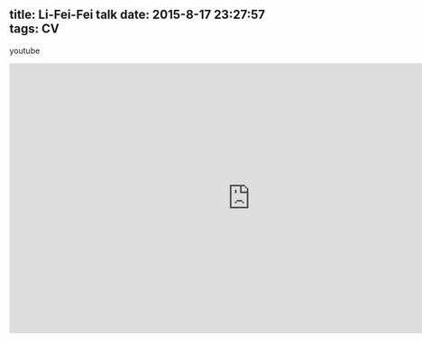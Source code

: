 title: Li-Fei-Fei talk
date: 2015-8-17 23:27:57
tags: CV
---

youtube

<iframe width="854" height="480" src="https://www.youtube.com/embed/LosXWG2Vn8I" frameborder="0" allowfullscreen></iframe>

<!--more-->
